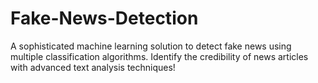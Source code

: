 # Fake-News-Detection
A sophisticated machine learning solution to detect fake news using multiple classification algorithms. Identify the credibility of news articles with advanced text analysis techniques!
